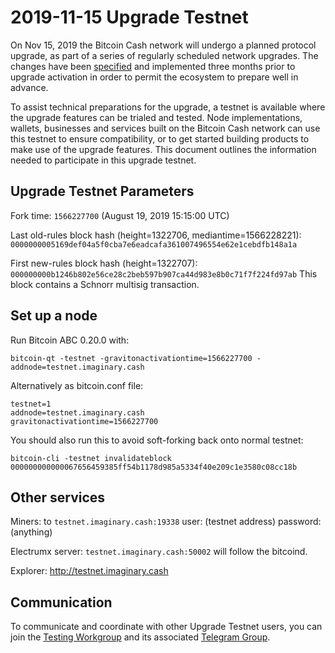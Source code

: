 2019-11-15 Upgrade Testnet
==========================

On Nov 15, 2019 the Bitcoin Cash network will undergo a planned protocol upgrade, as part of a series of regularly scheduled network upgrades. The changes have been [specified](https://github.com/bitcoincashorg/bitcoincash.org/blob/master/spec/2019-11-15-upgrade.md) and implemented three months prior to upgrade activation in order to permit the ecosystem to prepare well in advance.

To assist technical preparations for the upgrade, a testnet is available where the upgrade features can be trialed and tested. Node implementations, wallets, businesses and services built on the Bitcoin Cash network can use this testnet to ensure compatibility, or to get started building products to make use of the upgrade features. This document outlines the information needed to participate in this upgrade testnet.

## Upgrade Testnet Parameters

Fork time: `1566227700`  (August 19, 2019 15:15:00 UTC)

Last old-rules block hash (height=1322706, mediantime=1566228221):
`0000000005169def04a5f0cba7e6eadcafa361007496554e62e1cebdfb148a1a`

First new-rules block hash (height=1322707):
`000000000b1246b802e56ce28c2beb597b907ca44d983e8b0c71f7f224fd97ab`
This block contains a Schnorr multisig transaction.

## Set up a node

Run Bitcoin ABC 0.20.0 with:
```
bitcoin-qt -testnet -gravitonactivationtime=1566227700 -addnode=testnet.imaginary.cash
```

Alternatively as bitcoin.conf file:
```
testnet=1
addnode=testnet.imaginary.cash
gravitonactivationtime=1566227700
```

You should also run this to avoid soft-forking back onto normal testnet:

```
bitcoin-cli -testnet invalidateblock 000000000000067656459385ff54b1178d985a5334f40e209c1e3580c08cc18b
```

## Other services

Miners: to `testnet.imaginary.cash:19338`
user: (testnet address) password:(anything)

Electrumx server: `testnet.imaginary.cash:50002` will follow the bitcoind.

Explorer: http://testnet.imaginary.cash

## Communication

To communicate and coordinate with other Upgrade Testnet users, you can join the [Testing Workgroup](workgroup.md) and its associated [Telegram Group](https://t.me/joinchat/DUeWWkYZbVMjvwMTRFlRhw).


